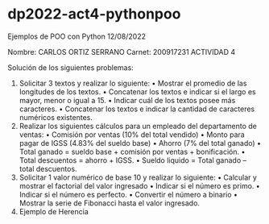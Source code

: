 # dp2022-act4-pythonpoo
Ejemplos de POO con Python
12/08/2022

Nombre: CARLOS ORTIZ SERRANO
Carnet: 200917231
ACTIVIDAD 4

Solución de los siguientes problemas:
1. Solicitar 3 textos y realizar lo siguiente:
    • Mostrar el promedio de las longitudes de los textos.
    • Concatenar los textos e indicar si el largo es mayor, menor o igual a 15.
    • Indicar cuál de los textos posee más caracteres.
    • Concatenar los textos e indicar la cantidad de caracteres numéricos existentes.
2. Realizar los siguientes cálculos para un empleado del departamento de ventas:
    • Comisión por ventas (10% del total vendido)
    • Monto para pagar de IGSS (4.83% del sueldo base)
    • Ahorro (7% del total ganado)
    • Total ganado = sueldo base + comisión por ventas + bonificación.
    • Total descuentos = ahorro + IGSS.
    • Sueldo liquido = Total ganado – total descuentos.
3. Solicitar 1 valor numérico de base 10 y realizar lo siguiente:
    • Calcular y mostrar el factorial del valor ingresado
    • Indicar si el número es primo.
    • Indicar si el número es perfecto.
    • Convertir el número a binario
    • Mostrar la serie de Fibonacci hasta el valor ingresado.
4. Ejemplo de Herencia
